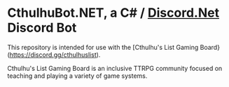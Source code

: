 # CthulhuBot.NET, a C# / [Discord.Net](https://github.com/discord-net/Discord.Net) Discord Bot

This repository is intended for use with the [Cthulhu's List Gaming Board}(https://discord.gg/cthulhuslist).  

Cthulhu's List Gaming Board is an inclusive TTRPG community focused on teaching and playing a variety of game systems.